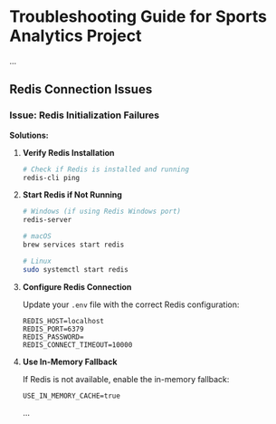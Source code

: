 # Troubleshooting Guide for Sports Analytics Project
...
## Redis Connection Issues

### Issue: Redis Initialization Failures

**Solutions:**

1. **Verify Redis Installation**

   ```bash
   # Check if Redis is installed and running
   redis-cli ping
   ```

2. **Start Redis if Not Running**

   ```bash
   # Windows (if using Redis Windows port)
   redis-server
   
   # macOS
   brew services start redis
   
   # Linux
   sudo systemctl start redis
   ```

3. **Configure Redis Connection**

   Update your `.env` file with the correct Redis configuration:
   ```
   REDIS_HOST=localhost
   REDIS_PORT=6379
   REDIS_PASSWORD=
   REDIS_CONNECT_TIMEOUT=10000
   ```

4. **Use In-Memory Fallback**

   If Redis is not available, enable the in-memory fallback:
   ```
   USE_IN_MEMORY_CACHE=true
   ```

   ...

